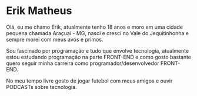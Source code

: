 # Erik Matheus

Olá, eu me chamo Erik, atualmente tenho 18 anos e moro em uma cidade pequena chamada Araçuaí - MG, nasci e cresci no Vale do Jequitinhonha e sempre morei com meus avós e primos.

Sou fascinado por programação e tudo que envolve tecnologia, atualmente estou estudando programação na parte FRONT-END e como gosto bastante quero seguir minha carreira como programador/desenvolvedor FRONT-END.

No meu tempo livre gosto de jogar futebol com meus amigos e ouvir PODCASTs sobre tecnologia.

